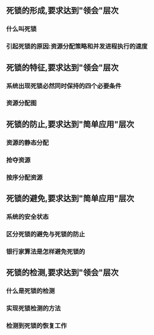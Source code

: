 ## 死锁的形成,要求达到"领会"层次
### 什么叫死锁
### 引起死锁的原因:资源分配策略和并发进程执行的速度
## 死锁的特征,要求达到"领会"层次
### 系统出现死锁必然同时保持的四个必要条件
### 资源分配图
## 死锁的防止,要求达到"简单应用"层次
### 资源的静态分配
### 抢夺资源
### 按序分配资源
## 死锁的避免,要求达到"简单应用"层次
### 系统的安全状态
### 区分死锁的避免与死锁的防止
### 银行家算法是怎样避免死锁的
## 死锁的检测,要求达到"领会"层次
### 什么是死锁的检测
### 实现死锁检测的方法
### 检测到死锁的恢复工作